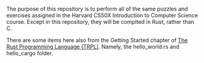 The purpose of this repository is to perform all of the same puzzles and exercises assigned in the Harvard CS50X Introduction to Computer Science course. Except in this repository, they will be complted in Rust, rather than C.

There are some items here also from the Getting Started chapter of [The Rust Programming Language (TRPL)](https://doc.rust-lang.org/book/). Namely, the hello_world.rs and hello_cargo folder.